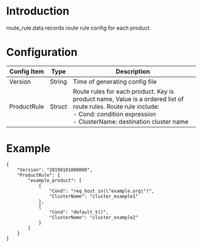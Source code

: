 # Introduction

route_rule.data records route rule config for each product. 

# Configuration

| Config Item | Type   | Description                                                  |
| ----------- | ------ | ------------------------------------------------------------ |
| Version     | String | Time of generating config file                               |
| ProductRule | Struct | Route rules for each product. Key is product name, Value is a ordered list of route rules. Route rule include: <br>- Cond: condition expression<br>- ClusterName: destination cluster name |

# Example

```
{
    "Version": "20190101000000",
    "ProductRule": {
        "example_product": [
            {
                "Cond": "req_host_in(\"example.org\")",
                "ClusterName": "cluster_example1"
            },
            {
                "Cond": "default_t()",
                "ClusterName": "cluster_example2"
            }
        ]
    }
}
```
